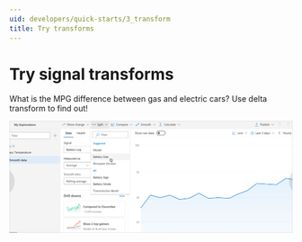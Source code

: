 ```yaml
---
uid: developers/quick-starts/3_transform
title: Try transforms 
---
```


# Try signal transforms   

What is the MPG difference between gas and electric cars? Use delta transform to find out! 

![Is there seasonality?](../tutorials/transform-data.png)
